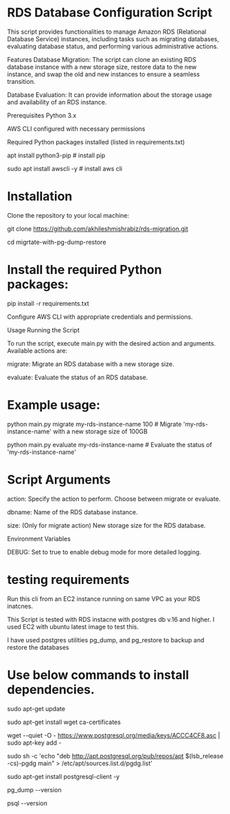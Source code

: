 # RDS Database Configuration Script
This script provides functionalities to manage Amazon RDS (Relational Database Service) instances, including tasks such as migrating databases, evaluating database status, and performing various administrative actions.

Features
Database Migration: The script can clone an existing RDS database instance with a new storage size, restore data to the new instance, and swap the old and new instances to ensure a seamless transition.

Database Evaluation: It can provide information about the storage usage and availability of an RDS instance.

Prerequisites
Python 3.x

AWS CLI configured with necessary permissions

Required Python packages installed (listed in requirements.txt)

apt install python3-pip  # install pip

sudo apt  install awscli -y # install aws cli

# Installation
Clone the repository to your local machine:

git clone https://github.com/akhileshmishrabiz/rds-migration.git

cd migrtate-with-pg-dump-restore

# Install the required Python packages:
pip install -r requirements.txt

Configure AWS CLI with appropriate credentials and permissions.

Usage
Running the Script

To run the script, execute main.py with the desired action and arguments. Available actions are:

migrate: Migrate an RDS database with a new storage size.

evaluate: Evaluate the status of an RDS database.

# Example usage:

python main.py migrate my-rds-instance-name 100  # Migrate 'my-rds-instance-name' with a new storage size of 100GB

python main.py evaluate my-rds-instance-name     # Evaluate the status of 'my-rds-instance-name'

# Script Arguments
action: Specify the action to perform. Choose between migrate or evaluate.

dbname: Name of the RDS database instance.

size: (Only for migrate action) New storage size for the RDS database.

Environment Variables

DEBUG: Set to true to enable debug mode for more detailed logging.


# testing requirements 

Run this cli from an EC2 instance running on same VPC as your RDS inatcnes.

This Script is tested with RDS instacne with postgres db v.16 and higher. I used EC2 with ubuntu latest image to test this.

I have used postgres utilities pg_dump, and pg_restore to backup and restore the databases

# Use below commands to install dependencies.

sudo apt-get update

sudo apt-get install wget ca-certificates

wget --quiet -O - https://www.postgresql.org/media/keys/ACCC4CF8.asc | sudo apt-key add -

sudo sh -c 'echo "deb http://apt.postgresql.org/pub/repos/apt $(lsb_release -cs)-pgdg main" > /etc/apt/sources.list.d/pgdg.list'

sudo apt-get install postgresql-client -y

pg_dump --version

psql --version





